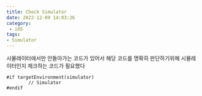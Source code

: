 ```yaml
---
title: Check Simulator
date: 2022-12-09 14:03:26
category:
 - iOS
tags: 
- Simulator
---
```


시뮬레이터에서만 안돌아가는 코드가 있어서 해당 코드를 명확히 판단하기위해 시뮬레이터인지 체크하는 코드가 필요했다

```
#if targetEnvironment(simulator)
        // Simulator
#endif
```
